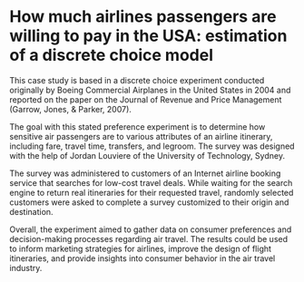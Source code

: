 # How much airlines passengers are willing to pay in the USA: estimation of a discrete choice model

This case study is based in a discrete choice experiment conducted originally by Boeing Commercial Airplanes in the United States in 2004 and reported on the paper on the Journal of Revenue and Price Management (Garrow, Jones, & Parker, 2007).

The goal with this stated preference experiment is to determine how sensitive air passengers are to various attributes of an airline itinerary, including fare, travel time, transfers, and legroom. The survey was designed with the help of Jordan Louviere of the University of Technology, Sydney.

The survey was administered to customers of an Internet airline booking service that searches for low-cost travel deals. While waiting for the search engine to return real itineraries for their requested travel, randomly selected customers were asked to complete a survey customized to their origin and destination.

Overall, the experiment aimed to gather data on consumer preferences and decision-making processes regarding air travel. The results could be used to inform marketing strategies for airlines, improve the design of flight itineraries, and provide insights into consumer behavior in the air travel industry.
